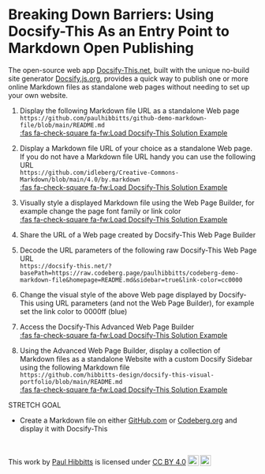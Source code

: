 <h1> Breaking Down Barriers: Using Docsify-This As an Entry Point to Markdown Open Publishing </h1>

The open-source web app [Docsify-This.net](https://Docsify-This.net), built with the unique no-build site generator [Docsify.js.org](https://docsify.js.org), provides a quick way to publish one or more online Markdown files as standalone web pages without needing to set up your own website.

1. Display the following Markdown file URL as a standalone Web page  
`https://github.com/paulhibbitts/github-demo-markdown-file/blob/main/README.md`  
[:fas fa-check-square fa-fw:Load Docsify-This Solution Example](https://docsify-this.net/?url-field=https://github.com/paulhibbitts/github-demo-markdown-file/blob/main/README.md ':target=_blank :class=navpill Load Docsify-This with the Markdown file URL github.com/paulhibbitts/github-demo-markdown-file/blob/main/README.md')

2. Display a Markdown file URL of your choice as a standalone Web page. If you do not have a Markdown file URL handy you can use the following URL  
`https://github.com/idleberg/Creative-Commons-Markdown/blob/main/4.0/by.markdown`  
[:fas fa-check-square fa-fw:Load Docsify-This Solution Example](https://docsify-this.net/?url-field=https://github.com/idleberg/Creative-Commons-Markdown/blob/main/4.0/by.markdown ':target=_blank :class=navpill Load Docsify-This with the Markdown file URL github.com/idleberg/Creative-Commons-Markdown/blob/main/4.0/by.markdown')

3. Visually style a displayed Markdown file using the Web Page Builder, for example change the page font family or link color  
<span style="display:inline-block;margin-top: -.30rem;"></span>[:fas fa-check-square fa-fw:Load Docsify-This Solution Example](https://docsify-this.net/?url-field=https://github.com/paulhibbitts/github-demo-markdown-file/blob/main/README.md&font-family=Merriweather,Georgia,serif&link-color=cc0000 ':target=_blank :class=navpill Load Docsify-This with the Markdown file URL github.com/paulhibbitts/github-demo-markdown-file/blob/main/README.md, page font family Merriweather and link color cc0000')

4. Share the URL of a Web page created by Docsify-This Web Page Builder  

5. Decode the URL parameters of the following raw Docsify-This Web Page URL  
`https://docsify-this.net/?basePath=https://raw.codeberg.page/paulhibbitts/codeberg-demo-markdown-file&homepage=README.md&sidebar=true&link-color=cc0000`

6. Change the visual style of the above Web page displayed by Docsify-This using URL parameters (and not the Web Page Builder), for example set the link color to 0000ff (blue)  

7. Access the Docsify-This Advanced Web Page Builder  
[:fas fa-check-square fa-fw:Load Docsify-This Solution Example](https://docsify-this.net/?advanced=true#/ ':target=_blank :class=navpill Load Docsify-This Advanced Web Page Builder')

8. Using the Advanced Web Page Builder, display a collection of Markdown files as a standalone Website with a custom Docsify Sidebar using the following Markdown file  
`https://github.com/hibbitts-design/docsify-this-visual-portfolio/blob/main/README.md`  
[:fas fa-check-square fa-fw:Load Docsify-This Solution Example](https://docsify-this.net/?url-field=https://github.com/hibbitts-design/docsify-this-visual-portfolio/blob/main/README.md&sidebar=true&loadSidebar=_sidebar.md ':target=_blank :class=navpill Load Docsify-This Advanced Web Page Builder with the Markdown file URL ithub.com/hibbitts-design/docsify-this-visual-portfolio/blob/main/README.md and display a Sidebar that uses a custom Sidebar file')

STRETCH GOAL

- Create a Markdown file on either [GitHub.com](GitHub.com) or [Codeberg.org](Codeberg.org) and display it with Docsify-This

<br><p xmlns:cc="http://creativecommons.org/ns#" >This work by <a rel="cc:attributionURL dct:creator" property="cc:attributionName" href="https://hibbittsdesign.org">Paul Hibbitts</a> is licensed under <a href="https://creativecommons.org/licenses/by/4.0/?ref=chooser-v1" target="_blank" rel="license noopener noreferrer" style="display:inline-block;">CC BY 4.0<img style="height:22px!important;margin-left:3px;vertical-align:text-bottom;" src="https://mirrors.creativecommons.org/presskit/icons/cc.svg?ref=chooser-v1" alt=""><img style="height:22px!important;margin-left:3px;vertical-align:text-bottom;" src="https://mirrors.creativecommons.org/presskit/icons/by.svg?ref=chooser-v1" alt=""></a></p>
